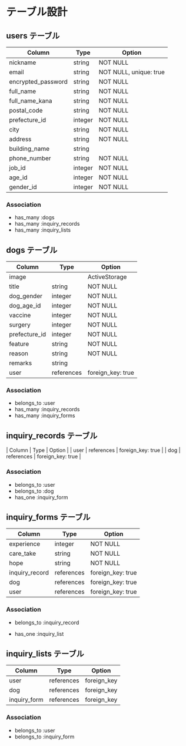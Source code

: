 # テーブル設計

## users テーブル 
| Column             | Type    | Option                    |
|--------------------|---------|-------------------------- |
| nickname           | string     | NOT NULL               |
| email              | string     | NOT NULL, unique: true |
| encrypted_password | string     | NOT NULL               |
| full_name          | string     | NOT NULL               |
| full_name_kana     | string     | NOT NULL               |
| postal_code        | string     | NOT NULL               |
| prefecture_id      | integer    | NOT NULL               |
| city               | string     | NOT NULL               |
| address            | string     | NOT NULL               |
| building_name      | string     |                        |
| phone_number       | string     | NOT NULL               |
| job_id             | integer    | NOT NULL               |
| age_id             | integer    | NOT NULL               |
| gender_id          | integer    | NOT NULL               |

### Association
- has_many :dogs
- has_many :inquiry_records
- has_many :inquiry_lists

## dogs テーブル 
| Column             | Type       | Option              |
|--------------------|------------|---------------------|
| image              |            | ActiveStorage       |
| title              | string     |  NOT NULL           |
| dog_gender         | integer    |  NOT NULL           |
| dog_age_id         | integer    |  NOT NULL           |
| vaccine            | integer    |  NOT NULL           |
| surgery            | integer    |  NOT NULL           |
| prefecture_id      | integer    |  NOT NULL           |
| feature            | string     |  NOT NULL           |
| reason             | string     |  NOT NULL           |
| remarks            | string     |                     |
| user               | references | foreign_key: true   |

### Association
- belongs_to :user
- has_many :inquiry_records
- has_many :inquiry_forms

## inquiry_records テーブル
| Column             | Type       | Option                 |
| user               | references | foreign_key: true      |
| dog                | references | foreign_key: true      |

### Association
- belongs_to :user
- belongs_to :dog
- has_one :inquiry_form

## inquiry_forms テーブル
| Column             | Type       | Option                 |
|--------------------|------------|------------------------|
| experience         | integer    | NOT NULL               |
| care_take          | string     | NOT NULL               |
| hope               | string     | NOT NULL               |
| inquiry_record     | references | foreign_key: true      |
| dog                | references | foreign_key: true      |
| user               | references | foreign_key: true      |

### Association
- belongs_to :inquiry_record
<!-- - belongs_to :dog -->
- has_one :inquiry_list

## inquiry_lists テーブル
| Column           | Type       | Option                 |
|------------------|------------|------------------------|
| user             | references | foreign_key            |
| dog              | references | foreign_key            |
| inquiry_form     | references | foreign_key            |

### Association
- belongs_to :user
- belongs_to :inquiry_form
<!-- - belongs_to :dog -->